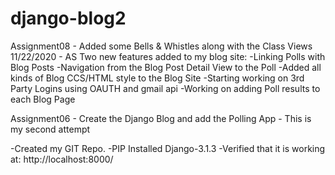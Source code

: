 # django-blog2
Assignment08 - Added some Bells & Whistles along with the Class Views 11/22/2020 - AS
Two new features added to my blog site: 
-Linking Polls with Blog Posts 
-Navigation from the Blog Post Detail View to the Poll 
-Added all kinds of Blog CCS/HTML style to the Blog Site 
-Starting working on 3rd Party Logins using OAUTH and gmail api 
-Working on adding Poll results to each Blog Page

Assignment06 - Create the Django Blog and add the Polling App  - This is my second attempt

-Created my GIT Repo.
-PIP Installed Django-3.1.3
-Verified that it is working at:  http://localhost:8000/


